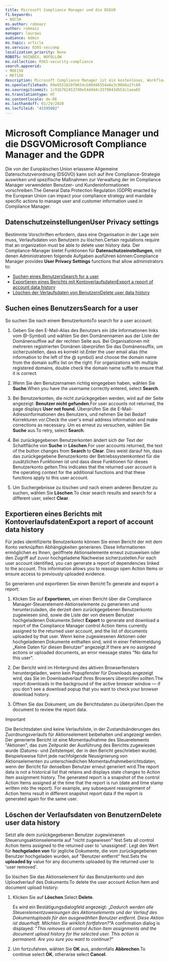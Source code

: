 ```yaml
---
title: Microsoft Compliance Manager und die DSGVO
f1.keywords:
- NOCSH
ms.author: robmazz
author: robmazz
manager: laurawi
audience: Admin
ms.topic: article
ms.service: O365-seccomp
localization_priority: None
ROBOTS: NOINDEX, NOFOLLOW
ms.collection: M365-security-compliance
search.appverid:
- MOE150
- MET150
description: Microsoft Compliance Manager ist ein kostenloses, Workflow-basiertes Tool zur Risikobewertung im Microsoft Service Trust-Portal. Mit Compliance Manager können Sie gesetzliche Compliance-Aktivitäten im Zusammenhang mit Microsoft Cloud-Diensten verfolgen, zuweisen und überprüfen.
ms.openlocfilehash: 69e6551620fb654cb09d46554e6e3c98b6a2fc60
ms.sourcegitcommit: 1c91b7b24537d0e54d484c3379043db53c1aea65
ms.translationtype: HT
ms.contentlocale: de-DE
ms.lasthandoff: 01/29/2020
ms.locfileid: "41595802"
---
```

# <a name="microsoft-compliance-manager-and-the-gdpr"></a><span data-ttu-id="4dcc0-104">Microsoft Compliance Manager und die DSGVO</span><span class="sxs-lookup"><span data-stu-id="4dcc0-104">Microsoft Compliance Manager and the GDPR</span></span>

<span data-ttu-id="4dcc0-105">Die von der Europäischen Union erlassene Allgemeine Datenschutzverordnung (DSGVO) kann sich auf Ihre Compliance-Strategie auswirken und spezifische Maßnahmen zur Verwaltung der im Compliance Manager verwendeten Benutzer- und Kundeninformationen vorschreiben.</span><span class="sxs-lookup"><span data-stu-id="4dcc0-105">The General Data Protection Regulation (GDPR) enacted by the European Union can impact your compliance strategy and mandate specific actions to manage user and customer information used in Compliance Manager.</span></span>

## <a name="user-privacy-settings"></a><span data-ttu-id="4dcc0-106">Datenschutzeinstellungen</span><span class="sxs-lookup"><span data-stu-id="4dcc0-106">User Privacy settings</span></span>

<span data-ttu-id="4dcc0-107">Bestimmte Vorschriften erfordern, dass eine Organisation in der Lage sein muss, Verlaufsdaten von Benutzern zu löschen.</span><span class="sxs-lookup"><span data-stu-id="4dcc0-107">Certain regulations require that an organization must be able to delete user history data.</span></span> <span data-ttu-id="4dcc0-108">Der Compliance-Manager bietet Funktionen für **Datenschutzeinstellungen**, mit denen Administratoren folgende Aufgaben ausführen können:</span><span class="sxs-lookup"><span data-stu-id="4dcc0-108">Compliance Manager provides **User Privacy Settings** functions that allow administrators to:</span></span>
  
- [<span data-ttu-id="4dcc0-109">Suchen eines Benutzers</span><span class="sxs-lookup"><span data-stu-id="4dcc0-109">Search for a user</span></span>](#search-for-a-user)
- [<span data-ttu-id="4dcc0-110">Exportieren eines Berichts mit Kontoverlaufsdaten</span><span class="sxs-lookup"><span data-stu-id="4dcc0-110">Export a report of account data history</span></span>](#export-a-report-of-account-data-history)
- [<span data-ttu-id="4dcc0-111">Löschen der Verlaufsdaten von Benutzern</span><span class="sxs-lookup"><span data-stu-id="4dcc0-111">Delete user data history</span></span>](#delete-user-data-history)
  
## <a name="search-for-a-user"></a><span data-ttu-id="4dcc0-112">Suchen eines Benutzers</span><span class="sxs-lookup"><span data-stu-id="4dcc0-112">Search for a user</span></span>

<span data-ttu-id="4dcc0-113">So suchen Sie nach einem Benutzerkonto</span><span class="sxs-lookup"><span data-stu-id="4dcc0-113">To search for a user account:</span></span>
  
1. <span data-ttu-id="4dcc0-p103">Geben Sie den E-Mail-Alias des Benutzers ein (die Informationen links vom @-Symbol) und wählen Sie den Domänennamen aus der Liste der Domänensuffixe auf der rechten Seite aus. Bei Organisationen mit mehreren registrierten Domänen überprüfen Sie das Domänensuffix, um sicherzustellen, dass es korrekt ist.</span><span class="sxs-lookup"><span data-stu-id="4dcc0-p103">Enter the user email alias (the information to the left of the @ symbol) and choose the domain name from the  domain suffix list on the right. For organizations with multiple registered domains, double check the domain name suffix to ensure that it is correct.</span></span>

2. <span data-ttu-id="4dcc0-116">Wenn Sie den Benutzernamen richtig eingegeben haben, wählen Sie **Suche**.</span><span class="sxs-lookup"><span data-stu-id="4dcc0-116">When you have the username correctly entered, select **Search**.</span></span>

3. <span data-ttu-id="4dcc0-117">Bei Benutzerkonten, die nicht zurückgegeben werden, wird auf der Seite angezeigt: **Benutzer nicht gefunden**.</span><span class="sxs-lookup"><span data-stu-id="4dcc0-117">For user accounts not returned, the page displays **User not found**.</span></span> <span data-ttu-id="4dcc0-118">Überprüfen Sie die E-Mail-Adressinformationen des Benutzers, und nehmen Sie bei Bedarf Korrekturen vor.</span><span class="sxs-lookup"><span data-stu-id="4dcc0-118">Check the user's email address information and make corrections as necessary.</span></span> <span data-ttu-id="4dcc0-119">Um es erneut zu versuchen, wählen Sie **Suche** aus.</span><span class="sxs-lookup"><span data-stu-id="4dcc0-119">To retry, select **Search**.</span></span>

4. <span data-ttu-id="4dcc0-120">Bei zurückgegebenen Benutzerkonten ändert sich der Text der Schaltfläche von **Suche** in **Löschen**.</span><span class="sxs-lookup"><span data-stu-id="4dcc0-120">For user accounts returned, the text of the button changes from **Search** to **Clear**.</span></span> <span data-ttu-id="4dcc0-121">Dies weist darauf hin, dass das zurückgegebene Benutzerkonto der Betriebssystemkontext für die zusätzlichen Funktionen ist und dass diese Funktionen für dieses Benutzerkonto gelten.</span><span class="sxs-lookup"><span data-stu-id="4dcc0-121">This indicates that the returned user account is the operating context for the additional functions and that these functions apply to this user account.</span></span>

5. <span data-ttu-id="4dcc0-122">Um Suchergebnisse zu löschen und nach einem anderen Benutzer zu suchen, wählen Sie **Löschen**.</span><span class="sxs-lookup"><span data-stu-id="4dcc0-122">To clear search results and search for a different user, select **Clear**.</span></span>

## <a name="export-a-report-of-account-data-history"></a><span data-ttu-id="4dcc0-123">Exportieren eines Berichts mit Kontoverlaufsdaten</span><span class="sxs-lookup"><span data-stu-id="4dcc0-123">Export a report of account data history</span></span>

<span data-ttu-id="4dcc0-p106">Für jedes identifizierte Benutzerkonto können Sie einen Bericht der mit dem Konto verknüpften Abhängigkeiten generieren. Diese Informationen ermöglichen es Ihnen, geöffnete Aktionselemente erneut zuzuweisen oder den Zugriff auf zuvor hochgeladene Nachweise sicherzustellen.</span><span class="sxs-lookup"><span data-stu-id="4dcc0-p106">For each user account identified, you can generate a report of dependencies linked to the account. This information allows you to reassign open Action Items or ensure access to previously uploaded evidence.</span></span>
  
 <span data-ttu-id="4dcc0-126">So generieren und exportieren Sie einen Bericht:</span><span class="sxs-lookup"><span data-stu-id="4dcc0-126">To generate and export a report:</span></span>
  
1. <span data-ttu-id="4dcc0-127">Klicken Sie auf **Exportieren**, um einen Bericht über die Compliance Manager-Steuerelement-Aktionselemente zu generieren und herunterzuladen, die derzeit dem zurückgegebenen Benutzerkonto zugewiesen sind, sowie die Liste der von diesem Benutzer hochgeladenen Dokumente.</span><span class="sxs-lookup"><span data-stu-id="4dcc0-127">Select **Export** to generate and download a report of the Compliance Manager control Action Items currently assigned to the returned user account, and the list of documents uploaded by that user.</span></span> <span data-ttu-id="4dcc0-128">Wenn keine zugewiesenen Aktionen oder hochgeladenen Dokumente enthalten sind, wird in einer Fehlermeldung „Keine Daten für diesen Benutzer“ angezeigt.</span><span class="sxs-lookup"><span data-stu-id="4dcc0-128">If there are no assigned actions or uploaded documents, an error message states "No data for this user".</span></span>

2. <span data-ttu-id="4dcc0-129">Der Bericht wird im Hintergrund des aktiven Browserfensters heruntergeladen, wenn kein Popupfenster für Downloads angezeigt wird, das Sie im Downloadverlauf Ihres Browsers überprüfen sollten.</span><span class="sxs-lookup"><span data-stu-id="4dcc0-129">The report downloads in the background of the active browser window — if you don't see a download popup that you want to check your browser download history.</span></span>

3. <span data-ttu-id="4dcc0-130">Öffnen Sie das Dokument, um die Berichtsdaten zu überprüfen.</span><span class="sxs-lookup"><span data-stu-id="4dcc0-130">Open the document to review the report data.</span></span>

> [!IMPORTANT]
> <span data-ttu-id="4dcc0-p108">Die Berichtsdaten sind keine Verlaufsliste, in der Zustandsänderungen des Zuordnungsverlaufs für Aktionselement beibehalten und angezeigt werden. Der generierte Bericht ist eine Momentaufnahme des Steuerelements "Aktionen", das zum Zeitpunkt der Ausführung des Berichts zugewiesen wurde (Datums- und Zeitstempel, der in den Bericht geschrieben wurde). Beispielsweise führt jede nachfolgende Neusignierung von Aktionselementen zu unterschiedlichen Momentaufnahmeberichtsdaten, wenn der Bericht für denselben Benutzer erneut generiert wird.</span><span class="sxs-lookup"><span data-stu-id="4dcc0-p108">The report data is not a historical list that retains and displays state changes to Action Item assignment history. The generated report is a snapshot of the control Action Items assigned at the time that the report is run (date and time stamp written into the report). For example, any subsequent reassignment of Action Items result in different snapshot report data if the report is generated again for the same user.</span></span>
  
## <a name="delete-user-data-history"></a><span data-ttu-id="4dcc0-134">Löschen der Verlaufsdaten von Benutzern</span><span class="sxs-lookup"><span data-stu-id="4dcc0-134">Delete user data history</span></span>

<span data-ttu-id="4dcc0-135">Setzt alle dem zurückgegebenen Benutzer zugewiesenen Steuerungsaktionselemente auf "nicht zugewiesen" fest.</span><span class="sxs-lookup"><span data-stu-id="4dcc0-135">Sets all control Action Items assigned to the returned user to 'unassigned'.</span></span> <span data-ttu-id="4dcc0-136">Legt den Wert für **hochgeladen von** für jegliche Dokumente, die vom zurückgegebenen Benutzer hochgeladen wurden, auf "Benutzer entfernt" fest.</span><span class="sxs-lookup"><span data-stu-id="4dcc0-136">Sets the **uploaded by** value for any documents uploaded by the returned user to 'user removed'.</span></span>
  
<span data-ttu-id="4dcc0-137">So löschen Sie das Aktionselement für das Benutzerkonto und den Uploadverlauf des Dokuments:</span><span class="sxs-lookup"><span data-stu-id="4dcc0-137">To delete the user account Action Item and document upload history:</span></span>
  
1. <span data-ttu-id="4dcc0-138">Klicken Sie auf **Löschen**.</span><span class="sxs-lookup"><span data-stu-id="4dcc0-138">Select **Delete**.</span></span>

    <span data-ttu-id="4dcc0-139">Es wird ein Bestätigungsdialogfeld angezeigt: „*Dadurch werden alle Steuerelementzuweisungen des Aktionselements und der Verlauf des Dokumentuploads für den ausgewählten Benutzer entfernt. Diese Aktion ist dauerhaft. Möchten Sie wirklich fortfahren?*“</span><span class="sxs-lookup"><span data-stu-id="4dcc0-139">A confirmation dialog is displayed: "*This removes all control Action Item assignments and the document upload history for the selected user. This action is permanent. Are you sure you want to continue?*"</span></span>

2. <span data-ttu-id="4dcc0-140">Um fortzufahren, wählen Sie **OK** aus, andernfalls **Abbrechen**.</span><span class="sxs-lookup"><span data-stu-id="4dcc0-140">To continue select **OK**, otherwise select **Cancel**.</span></span>
